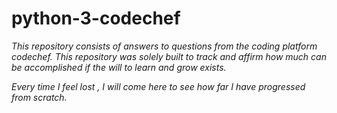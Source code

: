 # python-3-codechef


*This repository consists of answers to questions from the coding platform codechef.*
*This repository was solely built to track and affirm how much can be accomplished if the will to learn and grow exists.*


*Every time I feel lost , I will come here to see how far I have progressed from scratch.*


